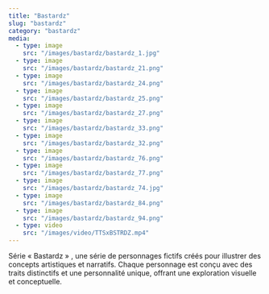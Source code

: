```yaml
---
title: "Bastardz"
slug: "bastardz"
category: "bastardz"
media:
  - type: image
    src: "/images/bastardz/bastardz_1.jpg"
  - type: image
    src: "/images/bastardz/bastardz_21.png"
  - type: image
    src: "/images/bastardz/bastardz_24.png"
  - type: image
    src: "/images/bastardz/bastardz_25.png"
  - type: image
    src: "/images/bastardz/bastardz_27.png"
  - type: image
    src: "/images/bastardz/bastardz_33.png"
  - type: image
    src: "/images/bastardz/bastardz_32.png"
  - type: image
    src: "/images/bastardz/bastardz_76.png"
  - type: image
    src: "/images/bastardz/bastardz_77.png"
  - type: image
    src: "/images/bastardz/bastardz_74.jpg"
  - type: image
    src: "/images/bastardz/bastardz_84.png"
  - type: image
    src: "/images/bastardz/bastardz_94.png"
  - type: video
    src: "/images/video/TTSxBSTRDZ.mp4"
---
```

Série « Bastardz »
, une série de personnages fictifs créés pour illustrer des concepts artistiques et narratifs. Chaque personnage est conçu avec des traits distinctifs et une personnalité unique, offrant une exploration visuelle et conceptuelle.